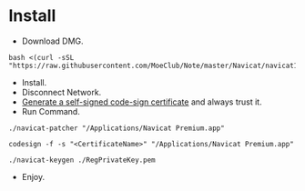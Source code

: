 # Install
- Download DMG.
```
bash <(curl -sSL "https://raw.githubusercontent.com/MoeClub/Note/master/Navicat/navicat121_premium_cs.dmg/download.sh")
```
- Install.
- Disconnect Network.
- [Generate a self-signed code-sign certificate](https://support.apple.com/zh-cn/guide/keychain-access/kyca8916/mac) and always trust it.
- Run Command.
```
./navicat-patcher "/Applications/Navicat Premium.app"

codesign -f -s "<CertificateName>" "/Applications/Navicat Premium.app"

./navicat-keygen ./RegPrivateKey.pem
```
- Enjoy.
